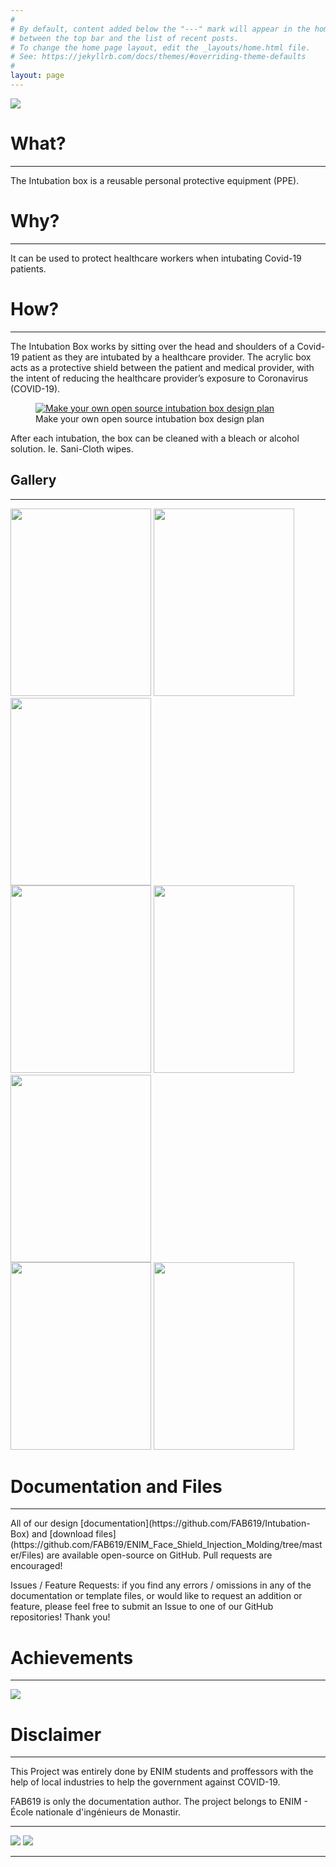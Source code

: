 ```yaml
---
#
# By default, content added below the "---" mark will appear in the home page
# between the top bar and the list of recent posts.
# To change the home page layout, edit the _layouts/home.html file.
# See: https://jekyllrb.com/docs/themes/#overriding-theme-defaults
#
layout: page
---
```





  <img src="/ENIM_Face_Shield_Injection_Molding/assets/Media/brochure.JPG">


# What?
<hr />
The Intubation box is a reusable personal protective equipment (PPE).




# Why?
<hr />
It can be used to protect healthcare workers when intubating Covid-19 patients.


# How?
<hr />
The Intubation Box works by sitting over the head and shoulders of a Covid-19 patient as they are intubated by a healthcare provider. The acrylic box acts as a protective shield between the patient and medical provider, with the intent of reducing the healthcare provider’s exposure to Coronavirus (COVID-19).

<div class="wp-block-image"><figure class="aligncenter size-large"><a href="http://tobiasartz.wpengine.com/wp-content/uploads/2020/03/Intubation_Box.pdf"><img src="https://intubationbox.com/wp-content/uploads/2020/03/make-your-own-intubation-box.jpg" alt="Make your own open source intubation box design plan" class="wp-image-56" srcset="https://intubationbox.com/wp-content/uploads/2020/03/make-your-own-intubation-box.jpg 800w, https://intubationbox.com/wp-content/uploads/2020/03/make-your-own-intubation-box-300x106.jpg 300w, https://intubationbox.com/wp-content/uploads/2020/03/make-your-own-intubation-box-768x272.jpg 768w" sizes="(max-width: 800px) 100vw, 800px" /></a><figcaption>Make your own open source intubation box design plan</figcaption></figure></div>

After each intubation, the box can be cleaned with a bleach or alcohol solution. Ie. Sani-Cloth wipes.




<h2 id="gallery">Gallery</h2>

<hr />
<div class="row">
  <div class="column">
    <img src="/Intubation-Box/assets/Media/1.jpg" style="width:225px;height:300px;" />
    <img src="/Intubation-Box/assets/Media/2.jpg" style="width:225px;height:300px;" />
    <img src="/Intubation-Box/assets/Media/3.jpg" style="width:225px;height:300px;" />
  </div>
  <div class="column">
    <img src="/Intubation-Box/assets/Media/4.jpg" style="width:225px;height:300px;" />
    <img src="/Intubation-Box/assets/Media/5.jpg" style="width:225px;height:300px;" />
    <img src="/Intubation-Box/assets/Media/6.jpg" style="width:225px;height:300px;" />
  </div>
  <div class="column">
    <img src="/Intubation-Box/assets/Media/7.jpg" style="width:225px;height:300px;" />
    <img src="/Intubation-Box/assets/Media/8.jpg" style="width:225px;height:300px;" />

  </div>
</div>

# Documentation and Files
<hr />
All of our design [documentation](https://github.com/FAB619/Intubation-Box) and [download files](https://github.com/FAB619/ENIM_Face_Shield_Injection_Molding/tree/master/Files) are available open-source on GitHub. Pull requests are encouraged!

Issues / Feature Requests: if you find any errors / omissions in any of the documentation or template files, or would like to request an addition or feature, please feel free to submit an Issue to one of our GitHub repositories! Thank you!

# Achievements
<hr />

<img src="/ENIM_Face_Shield_Injection_Molding/assets/Media/UnderBrochure.png">


# Disclaimer
<hr />

This Project was entirely done by ENIM students and proffessors with the help of local industries to help the government against COVID-19.

FAB619 is only the documentation author. The project belongs to ENIM - École nationale d'ingénieurs de Monastir.

<hr />

<img src="/ENIM_Face_Shield_Injection_Molding/assets/Media/14.jpg">

<img src="/ENIM_Face_Shield_Injection_Molding/assets/Media/13.jpg">


<hr />
